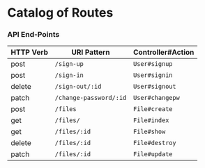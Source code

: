 # Catalog of Routes

### **API End-Points**

| HTTP Verb | URI Pattern         | Controller#Action |
|--------|------------------------|-------------------|
| post   | `/sign-up`             | `User#signup`    |
| post   | `/sign-in`             | `User#signin`    |
| delete | `/sign-out/:id`        | `User#signout`   |
| patch  | `/change-password/:id` | `User#changepw`  |
| post   | `/files`         | `File#create`  |
| get    | `/files/`        | `File#index` |
| get    | `/files/:id`     | `File#show` |
| delete | `/files/:id`     | `File#destroy` |
| patch  | `/files/:id`     | `File#update` |
